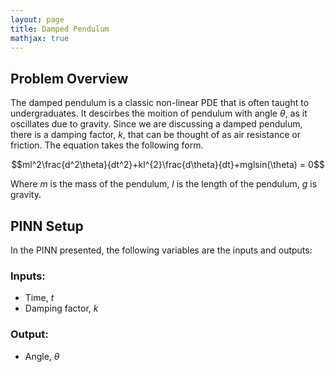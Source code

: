 ```yaml
---
layout: page
title: Damped Pendulum
mathjax: true
---
```


## Problem Overview
The damped pendulum is a classic non-linear PDE that is often taught to undergraduates. It descirbes the moition of 
pendulum with angle $\theta$, as it oscillates due to gravity. Since we are discussing a damped pendulum, there is a 
damping factor, $k$, that can be thought of as air resistance or friction. The equation takes the following form.

$$ml^2\frac{d^2\theta}{dt^2}+kl^{2}\frac{d\theta}{dt}+mglsin(\theta) = 0$$

Where $m$ is the mass of the pendulum, $l$ is the length of the pendulum, $g$ is gravity.
## PINN Setup
In the PINN presented, the following variables are the inputs and outputs:

### Inputs: 
- Time, $t$
- Damping factor, $k$

### Output:
- Angle, $\theta$